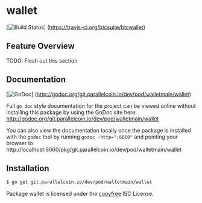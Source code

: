 wallet
======

[![Build Status](https://travis-ci.org/btcsuite/btcwallet.png?branch=master)]
(https://travis-ci.org/btcsuite/btcwallet)

## Feature Overview

TODO: Flesh out this section

## Documentation

[![GoDoc](https://godoc.org/git.parallelcoin.io/dev/pod/walletmain/wallet?status.png)]
(http://godoc.org/git.parallelcoin.io/dev/pod/walletmain/wallet)

Full `go doc` style documentation for the project can be viewed online without
installing this package by using the GoDoc site here:
http://godoc.org/git.parallelcoin.io/dev/pod/walletmain/wallet

You can also view the documentation locally once the package is installed with
the `godoc` tool by running `godoc -http=":6060"` and pointing your browser to
http://localhost:6060/pkg/git.parallelcoin.io/dev/pod/walletmain/wallet

## Installation

```bash
$ go get git.parallelcoin.io/dev/pod/walletmain/wallet
```

Package wallet is licensed under the [copyfree](http://copyfree.org) ISC
License.
